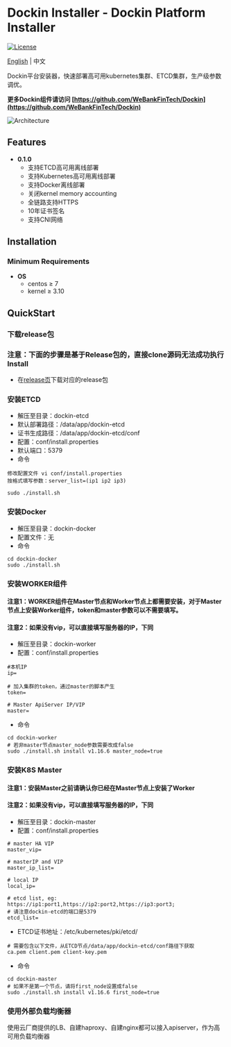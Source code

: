 # Dockin Installer - Dockin Platform Installer

[![License](https://img.shields.io/badge/license-Apache%202-4EB1BA.svg)](https://www.apache.org/licenses/LICENSE-2.0.html)

[English](README.md) | 中文

Dockin平台安装器，快速部署高可用kubernetes集群、ETCD集群，生产级参数调优。

**更多Dockin组件请访问 [https://github.com/WeBankFinTech/Dockin](https://github.com/WeBankFinTech/Dockin)**

![Architecture](docs/images/dockin.png)

## Features

* **0.1.0**
    * 支持ETCD高可用离线部署
    * 支持Kubernetes高可用离线部署
    * 支持Docker离线部署
    * 关闭kernel memory accounting
    * 全链路支持HTTPS
    * 10年证书签名
    * 支持CNI网络

## Installation

### Minimum Requirements

* **OS**
  * centos ≥  7 
  * kernel ≥ 3.10

## QuickStart

### 下载release包
### 注意：下面的步骤是基于Release包的，直接clone源码无法成功执行Install

- 在[release页](https://github.com/WeBankFinTech/Dockin-Installer/releases/)下载对应的release包 


### 安装ETCD

- 解压至目录：dockin-etcd
- 默认部署路径：/data/app/dockin-etcd
- 证书生成路径：/data/app/dockin-etcd/conf
- 配置：conf/install.properties
- 默认端口：5379
- 命令

```
修改配置文件 vi conf/install.properties
按格式填写参数：server_list=(ip1 ip2 ip3)
```

```
sudo ./install.sh 
```

### 安装Docker

- 解压至目录：dockin-docker
- 配置文件：无
- 命令

```
cd dockin-docker
sudo ./install.sh

```

### 安装WORKER组件
#### 注意1：WORKER组件在Master节点和Worker节点上都需要安装，对于Master节点上安装Worker组件，token和master参数可以不需要填写。
#### 注意2：如果没有vip，可以直接填写服务器的IP，下同

- 解压至目录：dockin-worker
- 配置：conf/install.properties

```
#本机IP
ip=

# 加入集群的token，通过master的脚本产生
token=

# Master ApiServer IP/VIP
master=
```

- 命令

```
cd dockin-worker
# 若非master节点master_node参数需要改成false
sudo ./install.sh install v1.16.6 master_node=true

```


### 安装K8S Master

#### 注意1：安装Master之前请确认你已经在Master节点上安装了Worker
#### 注意2：如果没有vip，可以直接填写服务器的IP，下同

- 解压至目录：dockin-master
- 配置：conf/install.properties

```
# master HA VIP
master_vip=

# masterIP and VIP
master_ip_list=

# local IP
local_ip=

# etcd list, eg: https://ip1:port1,https://ip2:port2,https://ip3:port3; 
# 请注意dockin-etcd的端口是5379
etcd_list=
```

- ETCD证书地址：/etc/kubernetes/pki/etcd/

```
# 需要包含以下文件，从ETCD节点/data/app/dockin-etcd/conf路径下获取
ca.pem client.pem client-key.pem
```

- 命令

```
cd dockin-master
# 如果不是第一个节点，请将first_node设置成false
sudo ./install.sh install v1.16.6 first_node=true
```

### 使用外部负载均衡器

使用云厂商提供的LB、自建haproxy、自建nginx都可以接入apiserver，作为高可用负载均衡器
